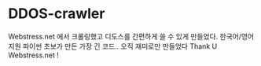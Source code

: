 # DDOS-crawler
Webstress.net 에서 크롤링했고
디도스를 간편하게 쓸 수 있게 만들었다.
한국어/영어 지원 
파이썬 초보가 만든 가장 긴 코드..
오직 재미로만 만들었다
Thank U Webstress.net !

